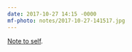 ```yaml
---
date: 2017-10-27 14:15 -0000
mf-photo: notes/2017-10-27-141517.jpg
---
```

[Note to self](https://ethanmarcotte.com/wrote/seven-into-seven/).
